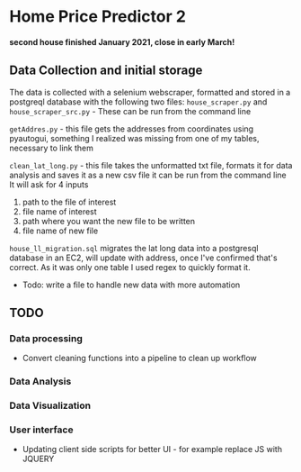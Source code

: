 # Home Price Predictor 2

#### second house finished January 2021, close in early March!


## Data Collection and initial storage

The data is collected with a selenium webscraper, formatted and stored in a postgreql database with the following two files:
`house_scraper.py` and `house_scraper_src.py` - These can be run from the command line

`getAddres.py` - this file gets the addresses from coordinates using pyautogui, something I realized was missing from one of my tables, necessary to link them

`clean_lat_long.py` - this file takes the unformatted txt file, formats it for data analysis and saves it as a new csv file it can be run from the command line
It will ask for 4 inputs
1. path to the file of interest
2. file name of interest
3. path where you want the new file to be written
4. file name of new file

`house_ll_migration.sql` migrates the lat long data into a postgresql database in an EC2, will update with address, once I've confirmed that's correct.
As it was only one table I used regex to quickly format it. 
- Todo: write a file to handle new data with more automation

## TODO
### Data processing
- Convert cleaning functions into a pipeline to clean up workflow
### Data Analysis
### Data Visualization
### User interface
- Updating client side scripts for better UI - for example replace JS with JQUERY
